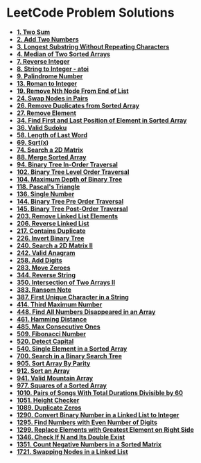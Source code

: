 # LeetCode Problem Solutions

-   **[1. Two Sum](https://github.com/Razeen-Shaikh/leetcode/tree/main/1.two-sums)**
-   **[2. Add Two Numbers](https://github.com/Razeen-Shaikh/leetcode/tree/main/0002.add-two-numbers)**
-   **[3. Longest Substring Without Repeating Characters](https://github.com/Razeen-Shaikh/leetcode/tree/main/3.longest-substring-without-repeating-characters)**
-   **[4. Median of Two Sorted Arrays](https://github.com/Razeen-Shaikh/leetcode/tree/main/4.median-of-two-sorted-arrays)**
-   **[7. Reverse Integer](https://github.com/Razeen-Shaikh/leetcode/tree/main/7.reverse-integer)**
-   **[8. String to Integer - atoi](https://github.com/Razeen-Shaikh/leetcode/tree/main/8.string-to-integer)**
-   **[9. Palindrome Number](https://github.com/Razeen-Shaikh/leetcode/tree/main/9.palindrome-number)**
-   **[13. Roman to Integer](https://github.com/Razeen-Shaikh/leetcode/tree/main/13.roman-to-integer)**
-   **[19. Remove Nth Node From End of List](https://github.com/Razeen-Shaikh/leetcode/tree/main/19.remove-nth-node-from-end-of-list)**
-   **[24. Swap Nodes in Pairs](https://github.com/Razeen-Shaikh/leetcode/tree/main/24.swap-nodes-in-pairs)**
-   **[26. Remove Duplicates from Sorted Array](https://github.com/Razeen-Shaikh/leetcode/tree/main/26.remove-duplicates-from-sorted-array)**
-   **[27. Remove Element](https://github.com/Razeen-Shaikh/leetcode/tree/main/27.remove-element)**
-   **[34. Find First and Last Position of Element in Sorted Array](https://github.com/Razeen-Shaikh/leetcode/tree/main/34.find-first-and-last-position-of-element)**
-   **[36. Valid Sudoku](https://github.com/Razeen-Shaikh/leetcode/tree/main/36.valid-sudoku)**
-   **[58. Length of Last Word](https://github.com/Razeen-Shaikh/leetcode/tree/main/58.length-of-last-word)**
-   **[69. Sqrt(x)](https://github.com/Razeen-Shaikh/leetcode/tree/main/69.sqrt-of-x)**
-   **[74. Search a 2D Matrix](https://github.com/Razeen-Shaikh/leetcode/tree/main/74.search-a-2d-matrix)**
-   **[88. Merge Sorted Array](https://github.com/Razeen-Shaikh/leetcode/tree/main/88.merge-sorted-array)**
-   **[94. Binary Tree In-Order Traversal](https://github.com/Razeen-Shaikh/leetcode/tree/main/94.binary-tree-inorder-traversal)**
-   **[102. Binary Tree Level Order Traversal](https://github.com/Razeen-Shaaikh/leetcode/tree/main//102.binary-tree-level-order-traversal)**
-   **[104. Maximum Depth of Binary Tree](https://github.com/Razeen-Shaikh/leetcode/tree/main/104.maximum-depth-of-binary-tree)**
-   **[118. Pascal's Triangle](https://github.com/Razeen-Shaikh/leetcode/tree/main/118.pascal's-triangle)**
-   **[136. Single Number](https://github.com/Razeen-Shaikh/leetcode/tree/main/136.single-number)**
-   **[144. Binary Tree Pre Order Traversal](https://github.com/Razeen-Shaikh/leetcode/tree/main/144.binary-tree-pre-order-traversal)**
-   **[145. Binary Tree Post-Order Traversal](https://github.com/Razeen-Shaikh/leetcode/tree/main/145.binary-tree-post-order-traversal)**
-   **[203. Remove Linked List Elements](https://github.com/Razeen-Shaikh/leetcode/tree/main/203.remove-linked-list-elements)**
-   **[206. Reverse Linked List](https://github.com/Razeen-Shaikh/leetcode/tree/main/206.reverse-linked-list)**
-   **[217. Contains Duplicate](https://github.com/Razeen-Shaikh/leetcode/tree/main/217.contains-duplicate)**
-   **[226. Invert Binary Tree](https://github.com/Razeen-Shaikh/leetcode/tree/main/226.invert-binary-tree)**
-   **[240. Search a 2D Matrix II](https://github.com/Razeen-Shaikh/leetcode/tree/main/240.search-a-2d-matrix-ii)**
-   **[242. Valid Anagram](https://github.com/Razeen-Shaikh/leetcode/tree/main/242.valid-anagram)**
-   **[258. Add Digits](https://github.com/Razeen-Shaikh/leetcode/tree/main/258.add-digits)**
-   **[283. Move Zeroes](https://github.com/Razeen-Shaikh/leetcode/tree/main/283.move-zeroes)**
-   **[344. Reverse String](https://github.com/Razeen-Shaikh/leetcode/tree/main/344.reverse-string)**
-   **[350. Intersection of Two Arrays II](https://github.com/Razeen-Shaikh/leetcode/tree/main/350.intersection-of-two-arrays-ii)**
-   **[383. Ransom Note](https://github.com/Razeen-Shaikh/leetcode/tree/main/383.ransom-note)**
-   **[387. First Unique Character in a String](https://github.com/Razeen-Shaikh/leetcode/tree/main/387.first-unique-character-in-a-string)**
-   **[414. Third Maximum Number](https://github.com/Razeen-Shaikh/leetcode/tree/main/414.third-maximum-number)**
-   **[448. Find All Numbers Disappeared in an Array](https://github.com/Razeen-Shaikh/leetcode/tree/main/448.find-all-numbers-disappeared-in-an-array)**
-   **[461. Hamming Distance](https://github.com/Razeen-Shaikh/leetcode/tree/main/461.hamming-distance)**
-   **[485. Max Consecutive Ones](https://github.com/Razeen-Shaikh/leetcode/tree/main/485.max-consecutive-ones)**
-   **[509. Fibonacci Number](https://github.com/Razeen-Shaikh/leetcode/tree/main/509.fibonacci-number)**
-   **[520. Detect Capital](https://github.com/Razeen-Shaikh/leetcode/tree/main/520.detect-capital)**
-   **[540. Single Element in a Sorted Array](https://github.com/Razeen-Shaikh/leetcode/tree/main/540.single-element-in-a-sorted-array)**
-   **[700. Search in a Binary Search Tree](https://github.com/Razeen-Shaikh/leetcode/tree/main/700.search-in-a-binary-search-tree)**
-   **[905. Sort Array By Parity](https://github.com/Razeen-Shaikh/leetcode/tree/main/905.sort-array-by-parity)**
-   **[912. Sort an Array](https://github.com/Razeen-Shaikh/leetcode/tree/main/912.sort-an-array)**
-   **[941. Valid Mountain Array](https://github.com/Razeen-Shaikh/leetcode/tree/main/941.valid-mountain-array)**
-   **[977. Squares of a Sorted Array](https://github.com/Razeen-Shaikh/leetcode/tree/main/977.squares-of-a-sorted-array)**
-   **[1010. Pairs of Songs With Total Durations Divisible by 60](https://github.com/Razeen-Shaikh/leetcode/tree/main/1010.pairs-of-a-sorted-array)**
-   **[1051. Height Checker](https://github.com/Razeen-Shaikh/leetcode/tree/main/1051.height-checker)**
-   **[1089. Duplicate Zeros](https://github.com/Razeen-Shaikh/leetcode/tree/main/1089.duplicate-zeros)**
-   **[1290. Convert Binary Number in a Linked List to Integer](https://github.com/Razeen-Shaikh/leetcode/tree/main/1290.convert-binary-number-in-a-linked-list-to-integer)**
-   **[1295. Find Numbers with Even Number of Digits](https://github.com/Razeen-Shaikh/leetcode/tree/main/1295.find-numbers-with-even-number-of-digits)**
-   **[1299. Replace Elements with Greatest Element on Right Side](https://github.com/Razeen-Shaikh/leetcode/tree/main/1299.replace-elements-with-greatest-element-on-right-side)**
-   **[1346. Check If N and Its Double Exist](https://github.com/Razeen-Shaikh/leetcode/tree/main/1346.check-if-n-and-its-double-exist)**
-   **[1351. Count Negative Numbers in a Sorted Matrix](https://github.com/Razeen-Shaikh/leetcode/tree/main/1351.count-negative-numbers-in-a-sorted-matrix)**
-   **[1721. Swapping Nodes in a Linked List](https://github.com/Razeen-Shaikh/leetcode/tree/main/1721.swapping-nodes-in-a-linked-list)**
